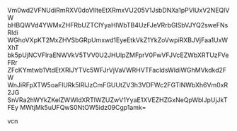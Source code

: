Vm0wd2VFNUdiRmRXV0doVllteEtXRmxVU205V1JsbDNXa1pPVlUxV2NEQlVW
bHBQWVd4YWMxZHFRbUZTClYyaHlWbTB4UzFJeVRrbGlSbVJYQ2sweFNsRldi
WGhoVXpKT2MxZHVSbGRpUmxwd1EyeEtkVkZ1YkZoVwpiRXBJVjFaa1UxWXhT
bk5pUjNCVFlraENWVkV5TVV0U2JHUlpZMFprV0FwVFJVcEZWbXRTUzFVeFRr
ZFcKYmtwb1VtdEtXRlJYTVc5WFJrVjVaVWRHVTFacldsWldiWGhMVkdkd2FW
WnJiRFpXTW5oaFlURk5lRlJzCmFGUUtZV3h3VDFWc2FGTlNWbXh6Vm0xR2JG
SnVRa2hWYkZKelZWWldXRTlWZUZwV1YyaE1XVEZHZGxNeQpWblJpUjJkTFEy
MWtjMk5uUFQwS0NtOW5idz09Cgp1amk=

vcn